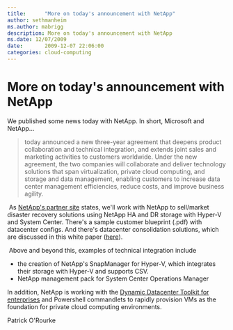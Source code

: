 ```yaml
---
title:      "More on today's announcement with NetApp"
author: sethmanheim
ms.author: mabrigg
description: More on today's announcement with NetApp
ms.date: 12/07/2009
date:       2009-12-07 22:06:00
categories: cloud-computing
---
```

# More on today's announcement with NetApp

We published some news today with NetApp. In short, Microsoft and NetApp... 

> today announced a new three-year agreement that deepens product collaboration and technical integration, and extends joint sales and marketing activities to customers worldwide. Under the new agreement, the two companies will collaborate and deliver technology solutions that span virtualization, private cloud computing, and storage and data management, enabling customers to increase data center management efficiencies, reduce costs, and improve business agility.

 As [NetApp's partner site](https://bluexp.netapp.com/blog/ma-anf-blg-windows-virtual-desktop-implementation "NetApp site on MS.com/virtualization") states, we'll work with NetApp to sell/market disaster recovery solutions using NetApp HA and DR storage with Hyper-V and System Center. There's a sample customer blueprint (.pdf) with datacenter configs. And there's datacenter consolidation solutions, which are discussed in this white paper ([here](http://www-download.netapp.com/edm/gen/20090129_TOT_Articles/TOT_Virtualize_Hyper-V_13JAN09-CB.pdf "white paper")). 

 Above and beyond this, examples of technical integration include

  * the creation of NetApp's SnapManager for Hyper-V, which integrates their storage with Hyper-V and supports CSV.
  * NetApp management pack for System Center Operations Manager



In addition, NetApp is working with the [Dynamic Datacenter Toolkit for enterprises](/archive/blogs/ddcalliance/dynamic-data-center-toolkit-for-the-enterprise-extensibility-story-and-opportunities-for-hardware-partners "blog post") and Powershell commandlets to rapidly provision VMs as the foundation for private cloud computing environments. 

Patrick O'Rourke
